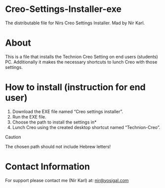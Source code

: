 # Creo-Settings-Installer-exe
The distributable file for Nirs Creo Settings Installer.
Mad by Nir Karl.

# About
This is a file that installs the Technion Creo Setting on end users (students) PC. Additionally it makes the necessary shortcuts to lunch Creo with those settings.

# How to install (instruction for end user)
1. Download the EXE file named “Creo settings installer”.
2. Run the EXE file.
3. Choose the path to install the settings in*
4. Lunch Creo using the created desktop shortcut named “Technion-Creo”.
>[!CAUTION] 
> The chosen path should not include Hebrew letters!

# Contact Information
For support please contact me (Nir Karl) at: nir@yosigal.com
